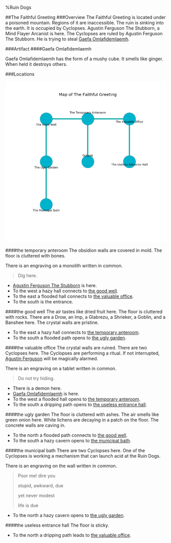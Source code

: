 %Ruin Dogs

##The Faithful Greeting
###Overview
The Faithful Greeting is located under a poisoned mountain. Regions of it are inaccessible. The ruin is sinking into the earth. It is occupied by Cyclopses. <a name="Agustin-Ferguson-The-Stubborn"></a>Agustin Ferguson The Stubborn, a Mind Flayer Arcanist is here. The Cyclopses are ruled by Agustin Ferguson The Stubborn. He  is trying to steal [Gaefa Omlafidemlaemh](#Gaefa-Omlafidemlaemh). 



###Artifact
####<a name="Gaefa-Omlafidemlaemh"></a>Gaefa Omlafidemlaemh


Gaefa Omlafidemlaemh has the form of a mushy cube. It smells like ginger. When held it destroys others. 





###Locations


![](../v2/images/The-Faithful-Greeting.png)

####<a name="the-temporary-anteroom"></a>the temporary anteroom
The obsidion walls are covered in mold. The floor is cluttered with bones. 

There is an engraving on a monolith written in common. 

> Dig here.
>


* [Agustin Ferguson The Stubborn](#Agustin-Ferguson-The-Stubborn) is here.
* To the west a hazy hall connects to [the good well](#the-good-well).
* To the east a flooded hall connects to [the valuable office](#the-valuable-office).
* To the south is the entrance.


####<a name="the-good-well"></a>the good well
The air tastes like dried fruit here. The floor is cluttered with rocks. There are a Drow, an Imp, a Glabrezu, a Shrieker, a Goblin, and a Banshee here. The crystal walls are pristine. 



* To the east a hazy hall connects to [the temporary anteroom](#the-temporary-anteroom).
* To the south a flooded path opens to [the ugly garden](#the-ugly-garden).


####<a name="the-valuable-office"></a>the valuable office
The crystal walls are ruined. There are two Cyclopses here. The Cyclopses are performing a ritual. If not interrupted, [Agustin Ferguson](#Agustin-Ferguson) will be magically alarmed. 

There is an engraving on a tablet written in common. 

> Do not try hiding.
>


* There is a demon here.
* [Gaefa Omlafidemlaemh](#Gaefa-Omlafidemlaemh) is here.
* To the west a flooded hall opens to [the temporary anteroom](#the-temporary-anteroom).
* To the south a dripping path opens to [the useless entrance hall](#the-useless-entrance-hall).


####<a name="the-ugly-garden"></a>the ugly garden
The floor is cluttered with ashes. The air smells like green onion here. White lichens are decaying in a patch on the floor. The concrete walls are caving in. 



* To the north a flooded path connects to [the good well](#the-good-well).
* To the south a hazy cavern opens to [the municipal bath](#the-municipal-bath).


####<a name="the-municipal-bath"></a>the municipal bath
There are two Cyclopses here. One of the Cyclopses is working a mechanism that can launch acid at the Ruin Dogs. 

There is an engraving on the wall written in common. 

> Poor me! dire you
>
> stupid, awkward, due
>
> yet never modest
>
> life is due
>


* To the north a hazy cavern opens to [the ugly garden](#the-ugly-garden).


####<a name="the-useless-entrance-hall"></a>the useless entrance hall
The floor is sticky. 



* To the north a dripping path leads to [the valuable office](#the-valuable-office).


